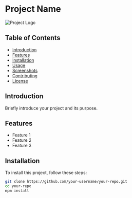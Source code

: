 # Project Name

![Project Logo]([https://imgur.com/0n46Nxa])

## Table of Contents
- [Introduction](#introduction)
- [Features](#features)
- [Installation](#installation)
- [Usage](#usage)
- [Screenshots](#screenshots)
- [Contributing](#contributing)
- [License](#license)

## Introduction
Briefly introduce your project and its purpose.

## Features
- Feature 1
- Feature 2
- Feature 3

## Installation
To install this project, follow these steps:

```bash
git clone https://github.com/your-username/your-repo.git
cd your-repo
npm install
